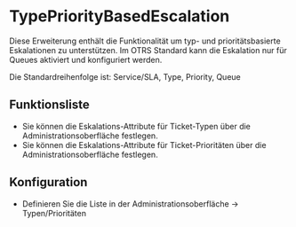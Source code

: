 # TypePriorityBasedEscalation

Diese Erweiterung enthält die Funktionalität um typ- und prioritätsbasierte Eskalationen zu unterstützen.
Im OTRS Standard kann die Eskalation nur für Queues aktiviert und konfiguriert werden.

Die Standardreihenfolge ist:
Service/SLA, Type, Priority, Queue

## Funktionsliste

* Sie können die Eskalations-Attribute für Ticket-Typen über die Administrationsoberfläche festlegen.
* Sie können die Eskalations-Attribute für Ticket-Prioritäten über die Administrationsoberfläche festlegen.

## Konfiguration

* Definieren Sie die Liste in der Administrationsoberfläche -> Typen/Prioritäten
